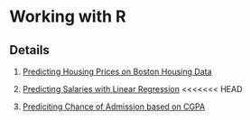 # Working with R
## Details 
1. [Predicting Housing Prices on Boston Housing Data](./Housing)

2. [Predicting Salaries with Linear Regression](./Salary)
<<<<<<< HEAD

3. [Prediciting Chance of Admission based on CGPA](./Admission)
